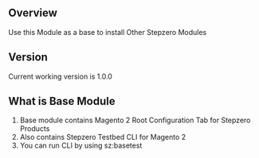 ## Overview
Use this Module as a base to install Other Stepzero Modules


## Version
Current working version is 1.0.0

## What is Base Module
1. Base module contains Magento 2 Root Configuration Tab for Stepzero Products
2. Also contains Stepzero Testbed CLI for Magento 2
3. You can run CLI by using sz:basetest
